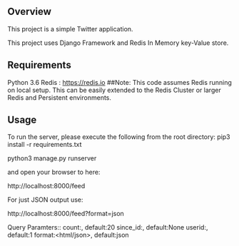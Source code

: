 ## Overview

This project is a simple Twitter application.

This project uses Django Framework and Redis In Memory key-Value store.

## Requirements
Python 3.6
Redis : https://redis.io
##Note: This code assumes Redis running on local setup. This can be easily extended to the Redis Cluster or larger Redis and Persistent environments.

## Usage
To run the server, please execute the following from the root directory:
pip3 install -r requirements.txt

python3 manage.py runserver

and open your browser to here:

http://localhost:8000/feed

For just JSON output use:

http://localhost:8000/feed?format=json

Query Paramters::
count:<number of tweets>, default:20
since_id:<from tweet id>, default:None
userid:<User id>, default:1
format:<html/json>, default:json



